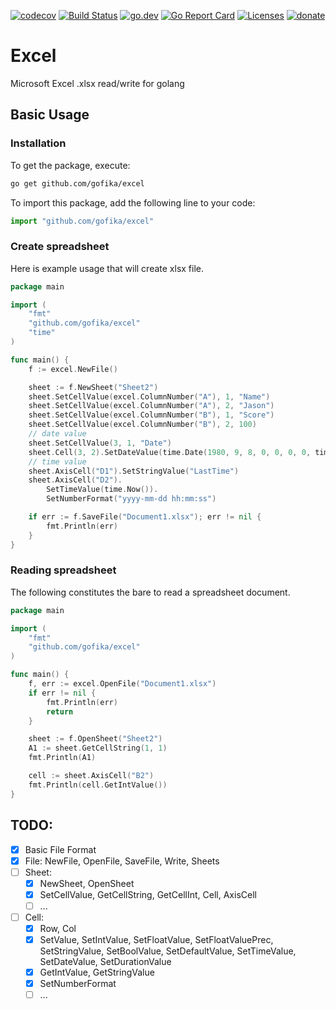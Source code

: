 [![codecov](https://codecov.io/gh/gofika/excel/branch/main/graph/badge.svg)](https://codecov.io/gh/gofika/excel)
[![Build Status](https://github.com/gofika/excel/workflows/build/badge.svg)](https://github.com/gofika/excel)
[![go.dev](https://img.shields.io/badge/go.dev-reference-007d9c?logo=go&logoColor=white)](https://pkg.go.dev/github.com/gofika/excel)
[![Go Report Card](https://goreportcard.com/badge/github.com/gofika/excel)](https://goreportcard.com/report/github.com/gofika/excel)
[![Licenses](https://img.shields.io/github/license/gofika/excel)](LICENSE)
[![donate](https://img.shields.io/badge/Donate-PayPal-green.svg)](about::blank)

# Excel

Microsoft Excel .xlsx read/write for golang

## Basic Usage

### Installation

To get the package, execute:

```bash
go get github.com/gofika/excel
```

To import this package, add the following line to your code:

```js
import "github.com/gofika/excel"
```

### Create spreadsheet

Here is example usage that will create xlsx file.

```go
package main

import (
	"fmt"
	"github.com/gofika/excel"
	"time"
)

func main() {
	f := excel.NewFile()

	sheet := f.NewSheet("Sheet2")
	sheet.SetCellValue(excel.ColumnNumber("A"), 1, "Name")
	sheet.SetCellValue(excel.ColumnNumber("A"), 2, "Jason")
	sheet.SetCellValue(excel.ColumnNumber("B"), 1, "Score")
	sheet.SetCellValue(excel.ColumnNumber("B"), 2, 100)
	// date value
	sheet.SetCellValue(3, 1, "Date")
	sheet.Cell(3, 2).SetDateValue(time.Date(1980, 9, 8, 0, 0, 0, 0, time.Local))
	// time value
	sheet.AxisCell("D1").SetStringValue("LastTime")
	sheet.AxisCell("D2").
		SetTimeValue(time.Now()).
		SetNumberFormat("yyyy-mm-dd hh:mm:ss")

	if err := f.SaveFile("Document1.xlsx"); err != nil {
		fmt.Println(err)
	}
}
```

### Reading spreadsheet

The following constitutes the bare to read a spreadsheet document.

```go
package main

import (
	"fmt"
	"github.com/gofika/excel"
)

func main() {
	f, err := excel.OpenFile("Document1.xlsx")
	if err != nil {
		fmt.Println(err)
		return
	}

	sheet := f.OpenSheet("Sheet2")
	A1 := sheet.GetCellString(1, 1)
	fmt.Println(A1)

	cell := sheet.AxisCell("B2")
	fmt.Println(cell.GetIntValue())
}
```

## TODO:

- [x] Basic File Format
- [x] File: NewFile, OpenFile, SaveFile, Write, Sheets
- [ ] Sheet:
    - [x] NewSheet, OpenSheet
    - [x] SetCellValue, GetCellString, GetCellInt, Cell, AxisCell
    - [ ] ...
- [ ] Cell:
    - [x] Row, Col
    - [x] SetValue, SetIntValue, SetFloatValue, SetFloatValuePrec, SetStringValue, SetBoolValue, SetDefaultValue,
      SetTimeValue, SetDateValue, SetDurationValue
    - [x] GetIntValue, GetStringValue
    - [x] SetNumberFormat
    - [ ] ...
